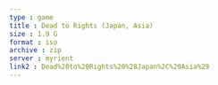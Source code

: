 ```yaml
---
type : game
title : Dead to Rights (Japan, Asia)
size : 1.9 G
format : iso
archive : zip
server : myrient
link2 : Dead%20to%20Rights%20%28Japan%2C%20Asia%29
---
```

